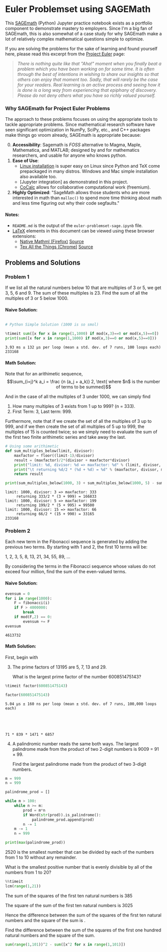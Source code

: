 # Euler Problemset using SAGEMath

This [SAGEmath](https://www.sagemath.org/) (Python) Jupyter practice notebook exists as a portfolio component to demonstrate mastery to employers. Since I'm a big fan of SAGEmath, this is also somewhat of a case study for why SAGEmath make a lot of relatively complex mathematical questions simple to optimize. 

If you are solving the problems for the sake of learning and found yourself here, please read this excerpt from the [Project Euler](https://projecteuler.net/) page: 
> _There is nothing quite like that "Aha!" moment when you finally beat a problem which you have been working on for some time. It is often through the best of intentions in wishing to share our insights so that others can enjoy that moment too. Sadly, that will rarely be the case for your readers. Real learning is an active process and seeing how it is done is a long way from experiencing that epiphany of discovery. Please do not deny others what you have so richly valued yourself._


### Why SAGEmath for Project Euler Problems

The approach to these problems focuses on using the appropriate tools to tackle appropriate problems. Since mathematical research software have seen significant optimization in NumPy, SciPy, etc., and C++ packages make things go vroom already, SAGEmath is appropriate because:

0. **Accessibility**: Sagemath is _FOSS_ alternative to Magma, Maple, Mathematica, and MATLAB; designed by and for mathematics researchers, and usable for anyone who knows python.
1. **Ease of Use**:
   - [Linux installation](https://doc.sagemath.org/html/en/installation/linux.html#sec-gnu-linux) is super easy on Linux since Python and TeX come prepackaged in many distros. Windows and Mac simple installation also available too.
   - [Jupyter integration] as demonstrated in this project. 
   - [CoCalc](https://cocalc.com/features/sage) allows for collaborative computational work (freemium).
2. **Highly Optimized**: "SageMath allows those students who are more interested in math than `malloc()` to spend more time thinking about math and less time figuring out why their code segfaults."


#### Notes:
- `README.md` is the output of the `euler-problemset-sage.ipynb` file.
- [LaTeX](https://www.latex-project.org/) elements in this document can be viewed using these browser extensions:
   - [Native Mathml (Firefox)](https://addons.mozilla.org/en-US/firefox/addon/native-mathml/) [Source](https://github.com/fred-wang/webextension-native-mathml)
   - [Tex All the Things (Chrome)](https://chrome.google.com/webstore/detail/tex-all-the-things/cbimabofgmfdkicghcadidpemeenbffn?hl=en) [Source](https://github.com/emichael/texthings)


## Problems and Solutions

### Problem 1
If we list all the natural numbers below 10 that are multiples of 3 or 5, we get 3, 5, 6 and 9. The sum of these multiples is 23. Find the sum of all the multiples of 3 or 5 below 1000.

#### Naive Solution:


```python

# Python Simple Solution (1000 is so smol)

%timeit sum([x for x in range(1,1000) if mod(x,3)==0 or mod(x,5)==0])
print(sum([x for x in range(1,1000) if mod(x,3)==0 or mod(x,5)==0]))
```

    3.93 ms ± 132 µs per loop (mean ± std. dev. of 7 runs, 100 loops each)
    233168


#### Math Solution:

Note that for an arithimetic sequence, $$\sum_{i=j}^k a_i =  \frac {n (a_j + a_k)} 2, \text{ where $n$ is the number of terms to be summed}$$ 

And in the case of all the multiples of 3 under 1000, we can simply find 
1. How many multiples of 3 exists from 1 up to 999? (n = 333).
2. First Term: 3, Last term: 999.

Furthermore, note that if we create the set of all the multiples of 3 up to 999, and if we then create the set of all multiples of 5 up to 999, the multiples of 15 is counted twice; so we simply need to evaluate the sum of the first two finite arithimetic series and take away the last.


```python
# Using some arithimetic
def sum_multiples_below(limit, divisor):
    maxfactor = floor((limit-1)/divisor)
    result = (maxfactor)/2*(divisor + maxfactor*divisor)
    print("limit: %d, divisor: %d => maxfactor: %d" % (limit, divisor, maxfactor))
    print("\t returning %d/2 * (%d + %d) = %d" % (maxfactor, divisor, maxfactor* divisor, result))
    return result

print(sum_multiples_below(1000, 3) + sum_multiples_below(1000, 5) - sum_multiples_below(1000,15))

```

    limit: 1000, divisor: 3 => maxfactor: 333
    	 returning 333/2 * (3 + 999) = 166833
    limit: 1000, divisor: 5 => maxfactor: 199
    	 returning 199/2 * (5 + 995) = 99500
    limit: 1000, divisor: 15 => maxfactor: 66
    	 returning 66/2 * (15 + 990) = 33165
    233168


### Problem 2

Each new term in the Fibonacci sequence is generated by adding the previous two terms. By starting with 1 and 2, the first 10 terms will be: 
   
   1, 2, 3, 5, 8, 13, 21, 34, 55, 89, ... 
   
   By considering the terms in the Fibonacci sequence whose values do not exceed four million, find the sum of the even-valued terms.

#### Naive Solution:


```python
evensum = 0
for i in range(1000):
    F = fibonacci(i)
    if F > 4000000:
        break
    if mod(F,2) == 0:
        evensum += F
evensum
```




    4613732



#### Math Solution: 

First, begin with




3. The prime factors of 13195 are 5, 7, 13 and 29.

   What is the largest prime factor of the number 600851475143?


```python
%timeit factor(600851475143)

factor(600851475143)
```

    5.04 µs ± 160 ns per loop (mean ± std. dev. of 7 runs, 100,000 loops each)





    71 * 839 * 1471 * 6857



4. A palindromic number reads the same both ways. The largest palindrome made from the product of two 2-digit numbers is 9009 = 91 × 99.

   Find the largest palindrome made from the product of two 3-digit numbers.


```python
m = 999
n = 999

palindrome_prod = []

while m > 100:
    while n >= m:
        prod = m*n
        if Word(str(prod)).is_palindrome():
            palindrome_prod.append(prod)
        n -= 1
    m -= 1
    n = 999

print(max(palindrome_prod))
```

2520 is the smallest number that can be divided by each of the numbers from 1 to 10 without any remainder.

What is the smallest positive number that is evenly divisible by all of the numbers from 1 to 20?


```python
%%timeit 
lcm(range(1,21))
```

The sum of the squares of the first ten natural numbers is 385

The square of the sum of the first ten natural numbers is 3025

Hence the difference between the sum of the squares of the first ten natural numbers and the square of the sum is .

Find the difference between the sum of the squares of the first one hundred natural numbers and the square of the sum.


```python
sum(range(1,101))^2 - sum([x^2 for x in range(1,101)])
```


```python

```
